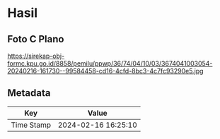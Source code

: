# Hasil

## Foto C Plano

https://sirekap-obj-formc.kpu.go.id/8858/pemilu/ppwp/36/74/04/10/03/3674041003054-20240216-161730--99584458-cd16-4cfd-8bc3-4c7fc93290e5.jpg


## Metadata

| Key        | Value               |
| ---------- | ------------------- |
| Time Stamp | 2024-02-16 16:25:10 |



